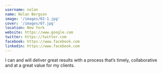 ```yaml
---
username: nolan
name: Nolan Bergson
image: '/images/02-1.jpg'
cover: '/images/07.jpg'
location: New York
website: https://www.google.com
twitter: https://twitter.com
facebook: https://www.facebook.com
linkedin: https://www.facebook.com
---
```

I can and will deliver great results with a process that’s timely, collaborative and at a great value for my clients.